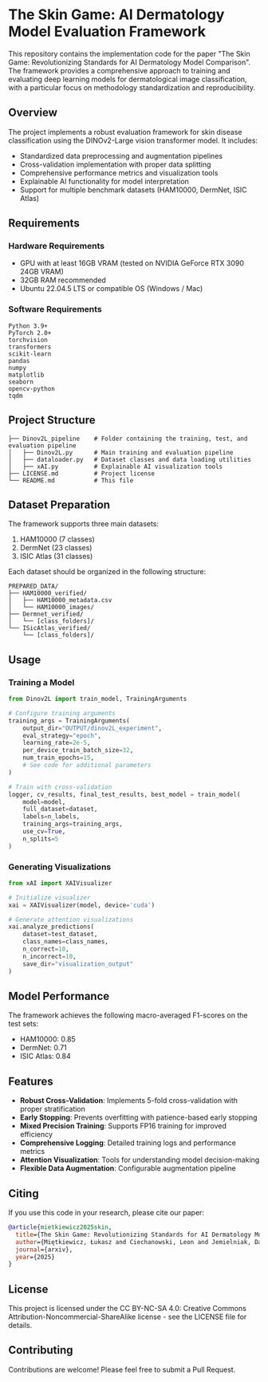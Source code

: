 # The Skin Game: AI Dermatology Model Evaluation Framework

This repository contains the implementation code for the paper "The Skin Game: Revolutionizing Standards for AI Dermatology Model Comparison". The framework provides a comprehensive approach to training and evaluating deep learning models for dermatological image classification, with a particular focus on methodology standardization and reproducibility.

## Overview

The project implements a robust evaluation framework for skin disease classification using the DINOv2-Large vision transformer model. It includes:

- Standardized data preprocessing and augmentation pipelines
- Cross-validation implementation with proper data splitting
- Comprehensive performance metrics and visualization tools
- Explainable AI functionality for model interpretation
- Support for multiple benchmark datasets (HAM10000, DermNet, ISIC Atlas)

## Requirements

### Hardware Requirements
- GPU with at least 16GB VRAM (tested on NVIDIA GeForce RTX 3090 24GB VRAM)
- 32GB RAM recommended
- Ubuntu 22.04.5 LTS or compatible OS (Windows / Mac)

### Software Requirements
```
Python 3.9+
PyTorch 2.0+
torchvision
transformers
scikit-learn
pandas
numpy
matplotlib
seaborn
opencv-python
tqdm
```

## Project Structure

```
├── Dinov2L_pipeline    # Folder containing the training, test, and evaluation pipeline
│   ├── Dinov2L.py      # Main training and evaluation pipeline
│   ├── dataloader.py   # Dataset classes and data loading utilities
│   ├── xAI.py          # Explainable AI visualization tools
├── LICENSE.md          # Project license
└── README.md           # This file
```

## Dataset Preparation

The framework supports three main datasets:

1. HAM10000 (7 classes)
2. DermNet (23 classes)
3. ISIC Atlas (31 classes)

Each dataset should be organized in the following structure:

```
PREPARED_DATA/
├── HAM10000_verified/
│   ├── HAM10000_metadata.csv
│   └── HAM10000_images/
├── Dermnet_verified/
│   └── [class_folders]/
└── ISicAtlas_verified/
    └── [class_folders]/
```

## Usage

### Training a Model

```python
from Dinov2L import train_model, TrainingArguments

# Configure training arguments
training_args = TrainingArguments(
    output_dir="OUTPUT/dinov2L_experiment",
    eval_strategy="epoch",
    learning_rate=2e-5,
    per_device_train_batch_size=32,
    num_train_epochs=15,
    # See code for additional parameters
)

# Train with cross-validation
logger, cv_results, final_test_results, best_model = train_model(
    model=model,
    full_dataset=dataset,
    labels=n_labels,
    training_args=training_args,
    use_cv=True,
    n_splits=5
)
```

### Generating Visualizations

```python
from xAI import XAIVisualizer

# Initialize visualizer
xai = XAIVisualizer(model, device='cuda')

# Generate attention visualizations
xai.analyze_predictions(
    dataset=test_dataset,
    class_names=class_names,
    n_correct=10,
    n_incorrect=10,
    save_dir="visualization_output"
)
```

## Model Performance

The framework achieves the following macro-averaged F1-scores on the test sets:

- HAM10000: 0.85
- DermNet: 0.71
- ISIC Atlas: 0.84

## Features

- **Robust Cross-Validation**: Implements 5-fold cross-validation with proper stratification
- **Early Stopping**: Prevents overfitting with patience-based early stopping
- **Mixed Precision Training**: Supports FP16 training for improved efficiency
- **Comprehensive Logging**: Detailed training logs and performance metrics
- **Attention Visualization**: Tools for understanding model decision-making
- **Flexible Data Augmentation**: Configurable augmentation pipeline

## Citing

If you use this code in your research, please cite our paper:

```bibtex
@article{mietkiewicz2025skin,
  title={The Skin Game: Revolutionizing Standards for AI Dermatology Model Comparison},
  author={Miętkiewicz, Łukasz and Ciechanowski, Leon and Jemielniak, Dariusz},
  journal={arxiv},
  year={2025}
}
```

## License

This project is licensed under the CC BY-NC-SA 4.0: Creative Commons Attribution-Noncommercial-ShareAlike license - see the LICENSE file for details.

## Contributing

Contributions are welcome! Please feel free to submit a Pull Request.
